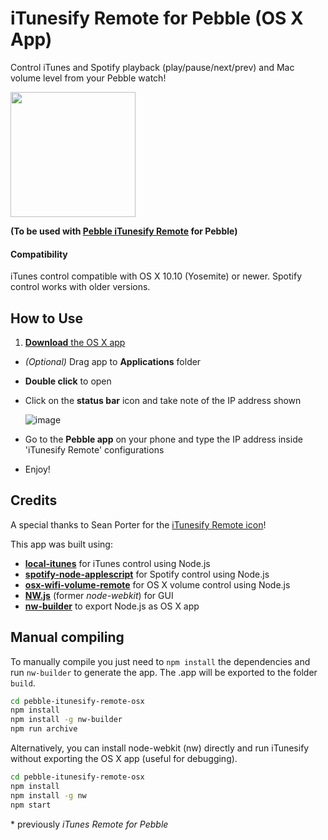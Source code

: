 # iTunesify Remote for Pebble (OS X App)

Control iTunes and Spotify playback (play/pause/next/prev) and Mac volume level from your Pebble watch!

<img src="https://github.com/macecchi/pebble-itunesify-remote-osx/blob/master/resources/images/iTunesify.png" width="200">

**(To be used with [Pebble iTunesify Remote](https://github.com/macecchi/pebble-itunesify-remote) for Pebble)**

#### Compatibility

iTunes control compatible with OS X 10.10 (Yosemite) or newer. Spotify control works with older versions.

## How to Use

1. [**Download** the OS X app](https://github.com/macecchi/pebble-itunesify-remote-osx/releases/)
- *(Optional)* Drag app to **Applications** folder
- **Double click** to open
- Click on the **status bar** icon and take note of the IP address shown

	![image](https://raw.githubusercontent.com/macecchi/pebble-itunesify-remote-osx/master/resources/images/statusbar_help.png)
- Go to the **Pebble app** on your phone and type the IP address inside 'iTunesify Remote' configurations
- Enjoy!


## Credits

A special thanks to Sean Porter for the [iTunesify Remote icon](https://github.com/macecchi/pebble-itunesify-remote-osx/blob/master/resources/images/iTunesify.png)!

This app was built using:
- **[local-itunes](https://github.com/airtoxin/local-itunes)** for iTunes  control using Node.js
- **[spotify-node-applescript](https://github.com/andrehaveman/spotify-node-applescript)** for Spotify control using Node.js
- **[osx-wifi-volume-remote](https://github.com/coolaj86/osx-wifi-volume-remote)** for OS X volume control using Node.js
- **[NW.js](https://github.com/nwjs/nw.js)** (former *node-webkit*) for GUI 
- **[nw-builder](https://github.com/nwjs/nw-builder)** to export Node.js as OS X app


## Manual compiling

To manually compile you just need to `npm install` the dependencies and run `nw-builder` to generate the app. The .app will be exported to the folder `build`.

```bash
cd pebble-itunesify-remote-osx
npm install
npm install -g nw-builder
npm run archive
```

Alternatively, you can install node-webkit (nw) directly and run iTunesify without exporting the OS X app (useful for debugging).

```bash
cd pebble-itunesify-remote-osx
npm install
npm install -g nw
npm start
```


\* previously *iTunes Remote for Pebble*
